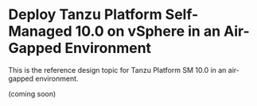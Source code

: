 # Deploy Tanzu Platform Self-Managed 10.0 on vSphere in an Air-Gapped Environment   

This is the reference design topic for Tanzu Platform SM 10.0 in an air-gapped environment. 

(coming soon)


&nbsp; 
